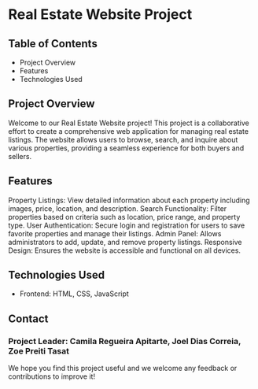 # Real Estate Website Project
## Table of Contents
- Project Overview
- Features
- Technologies Used

## Project Overview
Welcome to our Real Estate Website project! This project is a collaborative effort to create a comprehensive web application for managing real estate listings. The website allows users to browse, search, and inquire about various properties, providing a seamless experience for both buyers and sellers.

## Features
Property Listings: View detailed information about each property including images, price, location, and description.
Search Functionality: Filter properties based on criteria such as location, price range, and property type.
User Authentication: Secure login and registration for users to save favorite properties and manage their listings.
Admin Panel: Allows administrators to add, update, and remove property listings.
Responsive Design: Ensures the website is accessible and functional on all devices.

## Technologies Used
- Frontend: HTML, CSS, JavaScript

## Contact
### Project Leader: Camila Regueira Apitarte, Joel Dias Correia, Zoe Preiti Tasat

We hope you find this project useful and we welcome any feedback or contributions to improve it!






